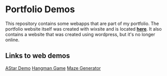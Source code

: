 # Portfolio Demos

This repository contains some webapps that are part of my portfolio. The portfolio website itself was created with wixsite and is located [**here**](/astar_demo/index.html). It also contains a website that was created using wordpress, but it's no longer online.

## Links to web demos

[AStar Demo](/astar_demo/index.html)
[Hangman Game](/hangman/index.html)
[Maze Generator](/maze_generator/index.html)